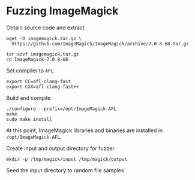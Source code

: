# Fuzzing ImageMagick

Obtain source code and extract

```
wget -O imagemagick.tar.gz \
  https://github.com/ImageMagick/ImageMagick/archive/7.0.8-68.tar.gz

tar xzvf imagemagick.tar.gz
cd ImageMagick-7.0.8-68
```

Set compiler to `AFL`

```
export CC=afl-clang-fast
export CXX=afl-clang-fast++
```

Build and compile

```
./configure --prefix=/opt/ImageMagick-AFL
make
sudo make install
```

At this point, ImageMagick libraries and binaries are installed in `/opt/ImageMagick-AFL`.

Create input and output directory for fuzzer

```
mkdir -p /tmp/magick/input /tmp/magick/output
```

Seed the input directory to random file samples



